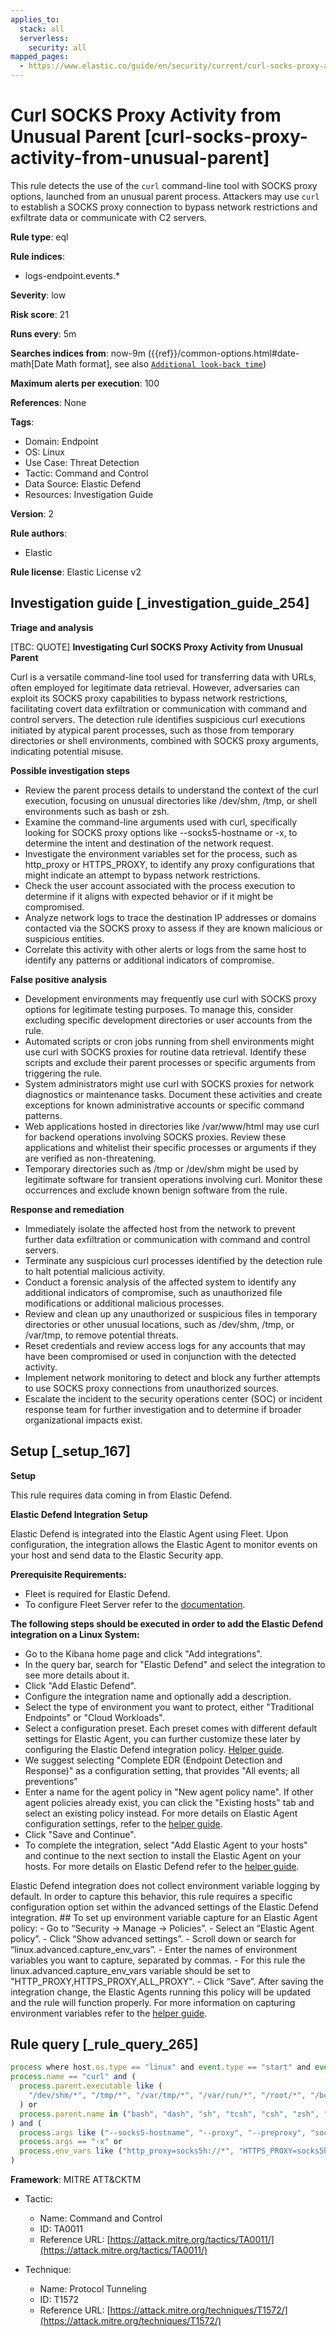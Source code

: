 ```yaml
---
applies_to:
  stack: all
  serverless:
    security: all
mapped_pages:
  - https://www.elastic.co/guide/en/security/current/curl-socks-proxy-activity-from-unusual-parent.html
---
```


# Curl SOCKS Proxy Activity from Unusual Parent [curl-socks-proxy-activity-from-unusual-parent]

This rule detects the use of the `curl` command-line tool with SOCKS proxy options, launched from an unusual parent process. Attackers may use `curl` to establish a SOCKS proxy connection to bypass network restrictions and exfiltrate data or communicate with C2 servers.

**Rule type**: eql

**Rule indices**:

* logs-endpoint.events.*

**Severity**: low

**Risk score**: 21

**Runs every**: 5m

**Searches indices from**: now-9m ({{ref}}/common-options.html#date-math[Date Math format], see also [`Additional look-back time`](docs-content://solutions/security/detect-and-alert/create-detection-rule.md#rule-schedule))

**Maximum alerts per execution**: 100

**References**: None

**Tags**:

* Domain: Endpoint
* OS: Linux
* Use Case: Threat Detection
* Tactic: Command and Control
* Data Source: Elastic Defend
* Resources: Investigation Guide

**Version**: 2

**Rule authors**:

* Elastic

**Rule license**: Elastic License v2

## Investigation guide [_investigation_guide_254]

**Triage and analysis**

[TBC: QUOTE]
**Investigating Curl SOCKS Proxy Activity from Unusual Parent**

Curl is a versatile command-line tool used for transferring data with URLs, often employed for legitimate data retrieval. However, adversaries can exploit its SOCKS proxy capabilities to bypass network restrictions, facilitating covert data exfiltration or communication with command and control servers. The detection rule identifies suspicious curl executions initiated by atypical parent processes, such as those from temporary directories or shell environments, combined with SOCKS proxy arguments, indicating potential misuse.

**Possible investigation steps**

* Review the parent process details to understand the context of the curl execution, focusing on unusual directories like /dev/shm, /tmp, or shell environments such as bash or zsh.
* Examine the command-line arguments used with curl, specifically looking for SOCKS proxy options like --socks5-hostname or -x, to determine the intent and destination of the network request.
* Investigate the environment variables set for the process, such as http_proxy or HTTPS_PROXY, to identify any proxy configurations that might indicate an attempt to bypass network restrictions.
* Check the user account associated with the process execution to determine if it aligns with expected behavior or if it might be compromised.
* Analyze network logs to trace the destination IP addresses or domains contacted via the SOCKS proxy to assess if they are known malicious or suspicious entities.
* Correlate this activity with other alerts or logs from the same host to identify any patterns or additional indicators of compromise.

**False positive analysis**

* Development environments may frequently use curl with SOCKS proxy options for legitimate testing purposes. To manage this, consider excluding specific development directories or user accounts from the rule.
* Automated scripts or cron jobs running from shell environments might use curl with SOCKS proxies for routine data retrieval. Identify these scripts and exclude their parent processes or specific arguments from triggering the rule.
* System administrators might use curl with SOCKS proxies for network diagnostics or maintenance tasks. Document these activities and create exceptions for known administrative accounts or specific command patterns.
* Web applications hosted in directories like /var/www/html may use curl for backend operations involving SOCKS proxies. Review these applications and whitelist their specific processes or arguments if they are verified as non-threatening.
* Temporary directories such as /tmp or /dev/shm might be used by legitimate software for transient operations involving curl. Monitor these occurrences and exclude known benign software from the rule.

**Response and remediation**

* Immediately isolate the affected host from the network to prevent further data exfiltration or communication with command and control servers.
* Terminate any suspicious curl processes identified by the detection rule to halt potential malicious activity.
* Conduct a forensic analysis of the affected system to identify any additional indicators of compromise, such as unauthorized file modifications or additional malicious processes.
* Review and clean up any unauthorized or suspicious files in temporary directories or other unusual locations, such as /dev/shm, /tmp, or /var/tmp, to remove potential threats.
* Reset credentials and review access logs for any accounts that may have been compromised or used in conjunction with the detected activity.
* Implement network monitoring to detect and block any further attempts to use SOCKS proxy connections from unauthorized sources.
* Escalate the incident to the security operations center (SOC) or incident response team for further investigation and to determine if broader organizational impacts exist.


## Setup [_setup_167]

**Setup**

This rule requires data coming in from Elastic Defend.

**Elastic Defend Integration Setup**

Elastic Defend is integrated into the Elastic Agent using Fleet. Upon configuration, the integration allows the Elastic Agent to monitor events on your host and send data to the Elastic Security app.

**Prerequisite Requirements:**

* Fleet is required for Elastic Defend.
* To configure Fleet Server refer to the [documentation](docs-content://reference/ingestion-tools/fleet/fleet-server.md).

**The following steps should be executed in order to add the Elastic Defend integration on a Linux System:**

* Go to the Kibana home page and click "Add integrations".
* In the query bar, search for "Elastic Defend" and select the integration to see more details about it.
* Click "Add Elastic Defend".
* Configure the integration name and optionally add a description.
* Select the type of environment you want to protect, either "Traditional Endpoints" or "Cloud Workloads".
* Select a configuration preset. Each preset comes with different default settings for Elastic Agent, you can further customize these later by configuring the Elastic Defend integration policy. [Helper guide](docs-content://solutions/security/configure-elastic-defend/configure-an-integration-policy-for-elastic-defend.md).
* We suggest selecting "Complete EDR (Endpoint Detection and Response)" as a configuration setting, that provides "All events; all preventions"
* Enter a name for the agent policy in "New agent policy name". If other agent policies already exist, you can click the "Existing hosts" tab and select an existing policy instead. For more details on Elastic Agent configuration settings, refer to the [helper guide](docs-content://reference/ingestion-tools/fleet/agent-policy.md).
* Click "Save and Continue".
* To complete the integration, select "Add Elastic Agent to your hosts" and continue to the next section to install the Elastic Agent on your hosts. For more details on Elastic Defend refer to the [helper guide](docs-content://solutions/security/configure-elastic-defend/install-elastic-defend.md).

Elastic Defend integration does not collect environment variable logging by default. In order to capture this behavior, this rule requires a specific configuration option set within the advanced settings of the Elastic Defend integration. ## To set up environment variable capture for an Elastic Agent policy: - Go to “Security → Manage → Policies”. - Select an “Elastic Agent policy”. - Click “Show advanced settings”. - Scroll down or search for “linux.advanced.capture_env_vars”. - Enter the names of environment variables you want to capture, separated by commas. - For this rule the linux.advanced.capture_env_vars variable should be set to "HTTP_PROXY,HTTPS_PROXY,ALL_PROXY". - Click “Save”. After saving the integration change, the Elastic Agents running this policy will be updated and the rule will function properly. For more information on capturing environment variables refer to the [helper guide](docs-content://solutions/security/cloud/capture-environment-variables.md).


## Rule query [_rule_query_265]

```js
process where host.os.type == "linux" and event.type == "start" and event.action == "exec" and
process.name == "curl" and (
  process.parent.executable like (
    "/dev/shm/*", "/tmp/*", "/var/tmp/*", "/var/run/*", "/root/*", "/boot/*", "/var/www/html/*", "/opt/.*"
  ) or
  process.parent.name in ("bash", "dash", "sh", "tcsh", "csh", "zsh", "ksh", "fish")
) and (
  process.args like ("--socks5-hostname", "--proxy", "--preproxy", "socks5*") or
  process.args == "-x" or
  process.env_vars like ("http_proxy=socks5h://*", "HTTPS_PROXY=socks5h://*", "ALL_PROXY=socks5h://*")
)
```

**Framework**: MITRE ATT&CKTM

* Tactic:

    * Name: Command and Control
    * ID: TA0011
    * Reference URL: [https://attack.mitre.org/tactics/TA0011/](https://attack.mitre.org/tactics/TA0011/)

* Technique:

    * Name: Protocol Tunneling
    * ID: T1572
    * Reference URL: [https://attack.mitre.org/techniques/T1572/](https://attack.mitre.org/techniques/T1572/)



